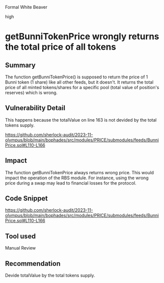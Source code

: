 Formal White Beaver

high

# getBunniTokenPrice wrongly returns the total price of all tokens

## Summary

The function getBunniTokenPrice() is supposed to return the price of 1 Bunni token (1 share) like all other feeds, but it doesn't.  It returns the total price of all minted tokens/shares for a specific pool (total value of position's reserves) which is wrong. 

## Vulnerability Detail

This happens because the totalValue on line 163 is not devided by the total tokens supply. 

https://github.com/sherlock-audit/2023-11-olympus/blob/main/bophades/src/modules/PRICE/submodules/feeds/BunniPrice.sol#L110-L166

## Impact

The function getBunniTokenPrice always returns wrong price. This would impact the operation of the RBS module. For instance, using the wrong price during a swap may lead to financial losses for the protocol.

## Code Snippet

https://github.com/sherlock-audit/2023-11-olympus/blob/main/bophades/src/modules/PRICE/submodules/feeds/BunniPrice.sol#L110-L166

## Tool used

Manual Review

## Recommendation

Devide totalValue by the total tokens supply. 
